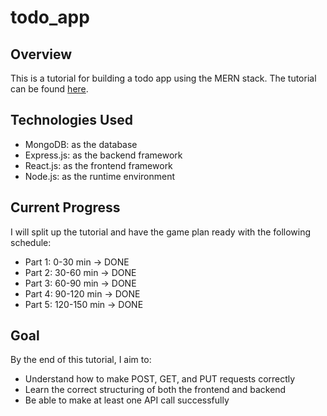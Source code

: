 # todo_app

## Overview
This is a tutorial for building a todo app using the MERN stack. The tutorial can be found [here](https://www.youtube.com/watch?v=giXuiotopO0).

## Technologies Used
- MongoDB: as the database
- Express.js: as the backend framework
- React.js: as the frontend framework
- Node.js: as the runtime environment

## Current Progress
I will split up the tutorial and have the game plan ready with the following schedule:
- Part 1: 0-30 min -> DONE
- Part 2: 30-60 min -> DONE
- Part 3: 60-90 min -> DONE
- Part 4: 90-120 min -> DONE
- Part 5: 120-150 min -> DONE

## Goal
By the end of this tutorial, I aim to:
- Understand how to make POST, GET, and PUT requests correctly
- Learn the correct structuring of both the frontend and backend
- Be able to make at least one API call successfully

